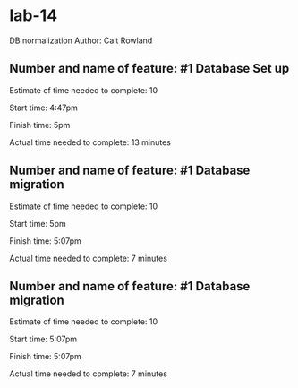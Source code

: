 # lab-14
DB normalization
Author: Cait Rowland 

## Number and name of feature: #1 Database Set up

Estimate of time needed to complete: 10

Start time: 4:47pm

Finish time: 5pm

Actual time needed to complete: 13 minutes

## Number and name of feature: #1 Database migration 

Estimate of time needed to complete: 10

Start time: 5pm

Finish time: 5:07pm

Actual time needed to complete: 7 minutes 

## Number and name of feature: #1 Database migration 

Estimate of time needed to complete: 10

Start time: 5:07pm

Finish time: 5:07pm

Actual time needed to complete: 7 minutes 
